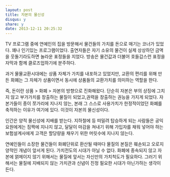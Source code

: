 ```yaml
---
layout: post
title: 자본의 물신성
disqus: y
share: y
date: 2013-12-11 20:25:32
---
```


TV 프로그램 중에 연예인의 집을 방문해서 물건들의 가치를 돈으로 매기는 코너가 있었다. 꽤나 인기있는 프로그램이었다. 출연자들은 자기 소유의 물건이 실제 상상하던 금액을 웃돌기라도하면 놀라운 표정들을 지었다. 방송은 물건값과 더불어 호들갑스런 표정을 자막과 함께 클로즈업하기에 분주하다.

과거 물물교환시대에는 상품 자체가 가치를 내포하고 있었지만, 교환의 편리를 위해 만든 화폐는 그 자체가 상품이면서 동시에 상품들의 교환가치를 의미하는 역할을 한다.

즉, 돈이란 상품 > 화폐 > 자본의 방향으로 진화해왔다. 단순히 자본은 부의 상징에 그치지 않고 부가가치를 창출하는 물질이 되었고,권력을 창출하는 권능을 가지게 되었다. 자본가들이 종이 쪼가리에 지나지 않는, 본래 그 스스로 사용가치가 한정적이었던 화폐를 축적하는 이유가 여기에 있다. 이것이 자본의 물신성이다.

인간은 양적 물신성에 지배를 받는다. 지하철에 등 떠밀려 탑승하게 되는 사람들은 공익요원에게는 짐짝에 지나지 않고, 달달이 마감을 쳐내기 위해 가입자를 채워 넣어야 하는 보험설계사에게 고객은 할당량을 채우기 위한 머릿수에 지나지 않는다.

연예인들이 소장한 물건들이 화폐단위로 환산될 때마다 물질의 본질은 훼손되고 오로지 양적인 개념이 앞서게 된다. 가치전도의 시대가 아닐 수 없다. 화폐에 종속되지 않고 자본에 얽메이지 않기 위해서는 물질에 앞서는 자신만의 가치척도가 필요하다. 그러기 위해서는 물질에 지배되지 않는 가치관과 신념이 진정 필요한 시대가 아닌가하는 생각이 든다.
